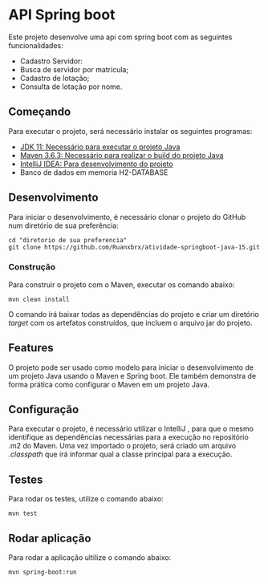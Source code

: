 # API Spring boot
Este projeto desenvolve uma api com spring boot com as seguintes funcionalidades:
- Cadastro Servidor:
- Busca de servidor por matricula;
- Cadastro de lotação;
- Consulta de lotação por nome.
## Começando

Para executar o projeto, será necessário instalar os seguintes programas:

- [JDK 11: Necessário para executar o projeto Java](https://www.techspot.com/downloads/5553-java-jdk.html)
- [Maven 3.6.3: Necessário para realizar o build do projeto Java](https://dlcdn.apache.org/maven/maven-3/3.6.3/binaries/apache-maven-3.6.3-bin.zip)
- [IntelliJ IDEA: Para desenvolvimento do projeto](https://www.jetbrains.com/pt-br/idea/download/download-thanks.html?platform=windows)
- Banco de dados em memoria H2-DATABASE
## Desenvolvimento

Para iniciar o desenvolvimento, é necessário clonar o projeto do GitHub num diretório de sua preferência:

```shell
cd "diretorio de sua preferencia"
git clone https://github.com/Ruanxbrx/atividade-springboot-java-15.git
```
### Construção

Para construir o projeto com o Maven, executar os comando abaixo:

```shell
mvn clean install
```

O comando irá baixar todas as dependências do projeto e criar um diretório *target* com os artefatos construídos, que incluem o arquivo jar do projeto.
## Features

O projeto pode ser usado como modelo para iniciar o desenvolvimento de um projeto Java usando o Maven e Spring boot. Ele também demonstra de forma prática como configurar o Maven em um projeto Java.
## Configuração

Para executar o projeto, é necessário utilizar o IntelliJ , para que o mesmo identifique as dependências necessárias para a execução no repositório .m2 do Maven. Uma vez importado o projeto, será criado um arquivo *.classpath* que irá informar qual a classe principal para a execução.
## Testes

Para rodar os testes, utilize o comando abaixo:

```
mvn test
```
## Rodar aplicação
Para rodar a aplicação ultilize o comando abaixo:
```
mvn spring-boot:run
```